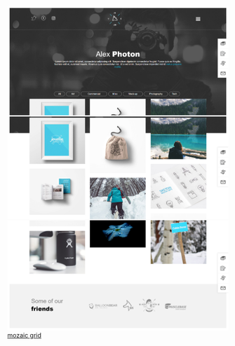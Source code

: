 <img src="images/screenshot-mozaicgrid.netlify.com-2019.01.24-11-15-34.png">
<img src="images/screenshot-mozaicgrid.netlify.com-2019.01.24-11-16-29.png">
<img src="images/screenshot-mozaicgrid.netlify.com-2019.01.24-11-17-25.png">
<a href="https://mozaicgrid.netlify.com/">mozaic grid</a>

